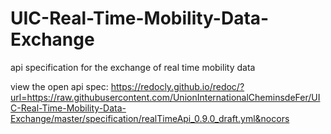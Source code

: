# UIC-Real-Time-Mobility-Data-Exchange
api specification for the exchange of real time mobility data


view the open api spec: https://redocly.github.io/redoc/?url=https://raw.githubusercontent.com/UnionInternationalCheminsdeFer/UIC-Real-Time-Mobility-Data-Exchange/master/specification/realTimeApi_0.9.0_draft.yml&nocors


